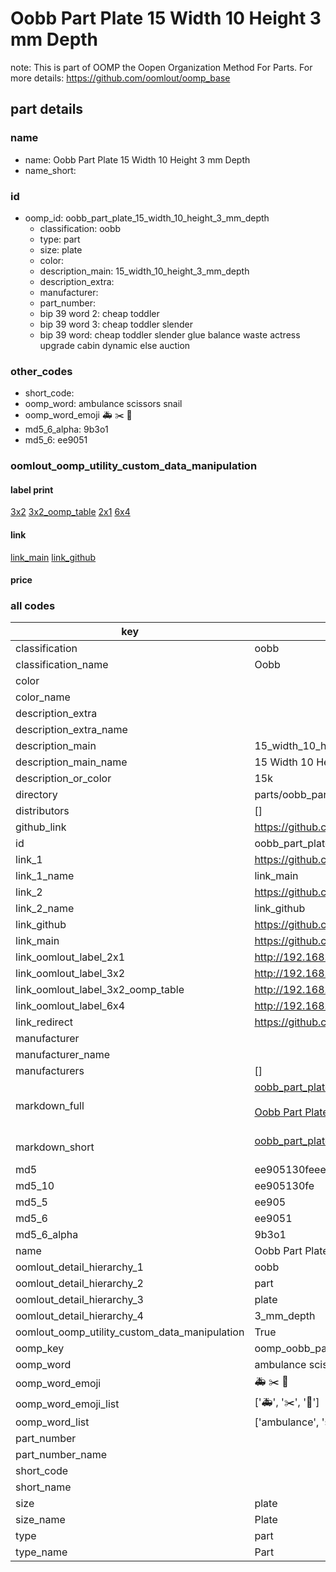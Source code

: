 # Oobb Part Plate 15 Width 10 Height 3 mm Depth  

note: This is part of OOMP the Oopen Organization Method For Parts. For more details: https://github.com/oomlout/oomp_base

##  part details
  







### name
* name: Oobb Part Plate 15 Width 10 Height 3 mm Depth
* name_short: 
### id
* oomp_id: oobb_part_plate_15_width_10_height_3_mm_depth
  * classification: oobb
  * type: part
  * size: plate
  * color: 
  * description_main: 15_width_10_height_3_mm_depth
  * description_extra: 
  * manufacturer: 
  * part_number: 
  * bip 39 word 2: cheap toddler
  * bip 39 word 3: cheap toddler slender
  * bip 39 word: cheap toddler slender glue balance waste actress upgrade cabin dynamic else auction

### other_codes
* short_code: 
* oomp_word: ambulance scissors snail
* oomp_word_emoji :ambulance: :scissors: :snail:
* md5_6_alpha: 9b3o1
* md5_6: ee9051






### oomlout_oomp_utility_custom_data_manipulation
#### label print
[3x2](http://192.168.1.245:1112/?label=oomp%209b3o1)
[3x2_oomp_table](http://192.168.1.108:1112/?label=oomp%209b3o1)
[2x1](http://192.168.1.242:1112/?label=oomp%209b3o1)
[6x4](http://192.168.1.55:1112/?label=oomp%209b3o1)    

#### link

[link_main](https://github.com/oomlout/oomlout_oomp_version_1_messy/tree/main/parts/oobb_part_plate_15_width_10_height_3_mm_depth) [link_github](https://github.com/oomlout/oomlout_oomp_version_1_messy/tree/main/parts/oobb_part_plate_15_width_10_height_3_mm_depth)                             

#### price







### all codes 
| key | value |  
| --- | --- |  
| classification | oobb |  
| classification_name | Oobb |  
| color |  |  
| color_name |  |  
| description_extra |  |  
| description_extra_name |  |  
| description_main | 15_width_10_height_3_mm_depth |  
| description_main_name | 15 Width 10 Height 3 mm Depth |  
| description_or_color | 15k |  
| directory | parts/oobb_part_plate_15_width_10_height_3_mm_depth |  
| distributors | [] |  
| github_link | https://github.com/oomlout/oomlout_oomp_part_src/tree/main/parts/oobb_part_plate_15_width_10_height_3_mm_depth |  
| id | oobb_part_plate_15_width_10_height_3_mm_depth |  
| link_1 | https://github.com/oomlout/oomlout_oomp_version_1_messy/tree/main/parts/oobb_part_plate_15_width_10_height_3_mm_depth |  
| link_1_name | link_main |  
| link_2 | https://github.com/oomlout/oomlout_oomp_version_1_messy/tree/main/parts/oobb_part_plate_15_width_10_height_3_mm_depth |  
| link_2_name | link_github |  
| link_github | https://github.com/oomlout/oomlout_oomp_version_1_messy/tree/main/parts/oobb_part_plate_15_width_10_height_3_mm_depth |  
| link_main | https://github.com/oomlout/oomlout_oomp_version_1_messy/tree/main/parts/oobb_part_plate_15_width_10_height_3_mm_depth |  
| link_oomlout_label_2x1 | http://192.168.1.242:1112/?label=oomp%209b3o1 |  
| link_oomlout_label_3x2 | http://192.168.1.245:1112/?label=oomp%209b3o1 |  
| link_oomlout_label_3x2_oomp_table | http://192.168.1.108:1112/?label=oomp%209b3o1 |  
| link_oomlout_label_6x4 | http://192.168.1.55:1112/?label=oomp%209b3o1 |  
| link_redirect | https://github.com/oomlout/oomlout_oomp_version_1_messy/tree/main/parts/oobb_part_plate_15_width_10_height_3_mm_depth |  
| manufacturer |  |  
| manufacturer_name |  |  
| manufacturers | [] |  
| markdown_full | [oobb_part_plate_15_width_10_height_3_mm_depth](none)<br>[](none)<br>[Oobb Part Plate 15 Width 10 Height 3 Mm Depth](none)<br><br> |  
| markdown_short | [oobb_part_plate_15_width_10_height_3_mm_depth](none)<br><br> |  
| md5 | ee905130feeea05bde88d63f96b8d937 |  
| md5_10 | ee905130fe |  
| md5_5 | ee905 |  
| md5_6 | ee9051 |  
| md5_6_alpha | 9b3o1 |  
| name | Oobb Part Plate 15 Width 10 Height 3 mm Depth |  
| oomlout_detail_hierarchy_1 | oobb |  
| oomlout_detail_hierarchy_2 | part |  
| oomlout_detail_hierarchy_3 | plate |  
| oomlout_detail_hierarchy_4 | 3_mm_depth |  
| oomlout_oomp_utility_custom_data_manipulation | True |  
| oomp_key | oomp_oobb_part_plate_15_width_10_height_3_mm_depth |  
| oomp_word | ambulance scissors snail |  
| oomp_word_emoji | :ambulance: :scissors: :snail: |  
| oomp_word_emoji_list | [':ambulance:', ':scissors:', ':snail:'] |  
| oomp_word_list | ['ambulance', 'scissors', 'snail'] |  
| part_number |  |  
| part_number_name |  |  
| short_code |  |  
| short_name |  |  
| size | plate |  
| size_name | Plate |  
| type | part |  
| type_name | Part |  
